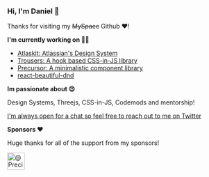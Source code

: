 ### Hi, I'm Daniel 👋

Thanks for visiting my ~~MySpace~~ Github ❤️!

**I'm currently working on 👨‍💻**
- [Atlaskit: Atlassian's Design System](http://atlaskit.atlassian.com/)
- [Trousers: A hook based CSS-in-JS library](https://github.com/danieldelcore/trousers)
- [Precursor: A minimalistic component library](https://github.com/danieldelcore/precursor)
- [react-beautiful-dnd](https://github.com/atlassian/react-beautiful-dnd)

**Im passionate about 😍**

Design Systems, Threejs, CSS-in-JS, Codemods and mentorship! 

[I'm always open for a chat so feel free to reach out to me on Twitter](https://twitter.com/danieldelcore)

**Sponsors ❤️**

Huge thanks for all of the support from my sponsors!

<p>
    <a href="https://github.com/preciselyalyss"
    ><img
            src="https://avatars1.githubusercontent.com/u/9373485?s=60&amp;v=4"
            width="40"
            height="40"
            alt="@PreciselyAlyss"
    /></a>
 </p>
